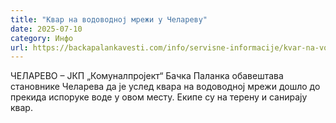 ```yaml
---
title: "Квар на водоводној мрежи у Челареву"
date: 2025-07-10
category: Инфо
url: https://backapalankavesti.com/info/servisne-informacije/kvar-na-vodovodnoj-mrezi-u-celarevu-2/
---
```


ЧЕЛАРЕВО – ЈКП „Комуналпројект“ Бачка Паланка обавештава становнике Челарева да је услед квара на водоводној мрежи дошло до прекида испоруке воде у овом месту. Екипе су на терену и санирају квар.
